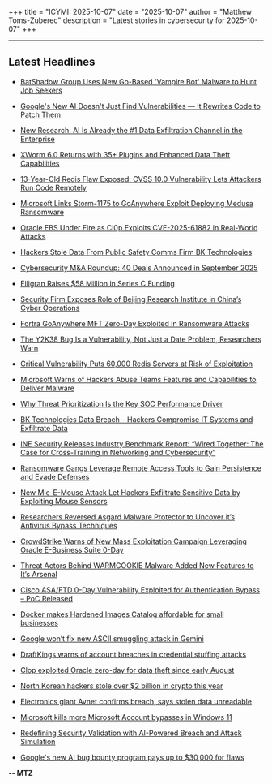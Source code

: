 +++
title = "ICYMI: 2025-10-07"
date = "2025-10-07"
author = "Matthew Toms-Zuberec"
description = "Latest stories in cybersecurity for 2025-10-07"
+++

---------------------------------------------------------------------------
## Latest Headlines
- [BatShadow Group Uses New Go-Based 'Vampire Bot' Malware to Hunt Job Seekers](https://thehackernews.com/2025/10/batshadow-group-uses-new-go-based.html)

- [Google's New AI Doesn't Just Find Vulnerabilities — It Rewrites Code to Patch Them](https://thehackernews.com/2025/10/googles-new-ai-doesnt-just-find.html)

- [New Research: AI Is Already the #1 Data Exfiltration Channel in the Enterprise](https://thehackernews.com/2025/10/new-research-ai-is-already-1-data.html)

- [XWorm 6.0 Returns with 35+ Plugins and Enhanced Data Theft Capabilities](https://thehackernews.com/2025/10/xworm-60-returns-with-35-plugins-and.html)

- [13-Year-Old Redis Flaw Exposed: CVSS 10.0 Vulnerability Lets Attackers Run Code Remotely](https://thehackernews.com/2025/10/13-year-redis-flaw-exposed-cvss-100.html)

- [Microsoft Links Storm-1175 to GoAnywhere Exploit Deploying Medusa Ransomware](https://thehackernews.com/2025/10/microsoft-links-storm-1175-to.html)

- [Oracle EBS Under Fire as Cl0p Exploits CVE-2025-61882 in Real-World Attacks](https://thehackernews.com/2025/10/oracle-ebs-under-fire-as-cl0p-exploits.html)

- [Hackers Stole Data From Public Safety Comms Firm BK Technologies](https://www.securityweek.com/hackers-stole-data-from-public-safety-comms-firm-bk-technologies/)

- [Cybersecurity M&A Roundup: 40 Deals Announced in September 2025](https://www.securityweek.com/cybersecurity-ma-roundup-40-deals-announced-in-september-2025/)

- [Filigran Raises $58 Million in Series C Funding](https://www.securityweek.com/filigran-raises-58-million-in-series-c-funding/)

- [Security Firm Exposes Role of Beijing Research Institute in China’s Cyber Operations](https://www.securityweek.com/security-firm-exposes-role-of-beijing-research-institute-in-chinas-cyber-operations/)

- [Fortra GoAnywhere MFT Zero-Day Exploited in Ransomware Attacks](https://www.securityweek.com/fortra-goanywhere-mft-zero-day-exploited-in-ransomware-attacks/)

- [The Y2K38 Bug Is a Vulnerability, Not Just a Date Problem, Researchers Warn](https://www.securityweek.com/the-y2k38-bug-is-a-vulnerability-not-just-a-date-problem-researchers-warn/)

- [Critical Vulnerability Puts 60,000 Redis Servers at Risk of Exploitation](https://www.securityweek.com/critical-vulnerability-puts-60000-redis-servers-at-risk-of-exploitation/)

- [Microsoft Warns of Hackers Abuse Teams Features and Capabilities to Deliver Malware](https://cybersecuritynews.com/hackers-abuse-teams-features/)

- [Why Threat Prioritization Is the Key SOC Performance Driver](https://cybersecuritynews.com/why-threat-prioritization-is-the-key-soc-performance-driver/)

- [BK Technologies Data Breach – Hackers Compromise IT Systems and Exfiltrate Data](https://cybersecuritynews.com/bk-technologies-data-breach/)

- [INE Security Releases Industry Benchmark Report: “Wired Together: The Case for Cross-Training in Networking and Cybersecurity”](https://cybersecuritynews.com/ine-security-report-cross-training-networking-cybersecurity/)

- [Ransomware Gangs Leverage Remote Access Tools to Gain Persistence and Evade Defenses](https://cybersecuritynews.com/ransomware-gangs-leverage-remote-access-tools/)

- [New Mic-E-Mouse Attack Let Hackers Exfiltrate Sensitive Data by Exploiting Mouse Sensors](https://cybersecuritynews.com/mic-e-mouse-attack/)

- [Researchers Reversed Asgard Malware Protector to Uncover it’s Antivirus Bypass Techniques](https://cybersecuritynews.com/researchers-reversed-asgard-malware-protector/)

- [CrowdStrike Warns of New Mass Exploitation Campaign Leveraging Oracle E-Business Suite 0-Day](https://cybersecuritynews.com/mass-exploitation-oracle-e-business/)

- [Threat Actors Behind WARMCOOKIE Malware Added New Features to It’s Arsenal](https://cybersecuritynews.com/threat-actors-behind-warmcookie-malware/)

- [Cisco ASA/FTD 0-Day Vulnerability Exploited for Authentication Bypass – PoC Released](https://cybersecuritynews.com/cisco-asa-and-ftd-software-0-day-vulnerability/)

- [Docker makes Hardened Images Catalog affordable for small businesses](https://www.bleepingcomputer.com/news/security/docker-makes-hardened-images-catalog-affordable-for-small-businesses/)

- [Google won’t fix new ASCII smuggling attack in Gemini](https://www.bleepingcomputer.com/news/security/google-wont-fix-new-ascii-smuggling-attack-in-gemini/)

- [DraftKings warns of account breaches in credential stuffing attacks](https://www.bleepingcomputer.com/news/security/draftkings-warns-of-account-breaches-in-credential-stuffing-attacks/)

- [Clop exploited Oracle zero-day for data theft since early August](https://www.bleepingcomputer.com/news/security/oracle-zero-day-exploited-in-clop-data-theft-attacks-since-early-august/)

- [North Korean hackers stole over $2 billion in crypto this year](https://www.bleepingcomputer.com/news/cryptocurrency/north-korean-hackers-stole-over-2-billion-in-crypto-this-year/)

- [Electronics giant Avnet confirms breach, says stolen data unreadable](https://www.bleepingcomputer.com/news/security/electronics-giant-avnet-confirms-breach-says-stolen-data-unreadable/)

- [Microsoft kills more Microsoft Account bypasses in Windows 11](https://www.bleepingcomputer.com/news/microsoft/microsoft-blocks-more-tricks-to-skip-microsoft-account-setup-in-windows-11/)

- [Redefining Security Validation with AI-Powered Breach and Attack Simulation](https://www.bleepingcomputer.com/news/security/redefining-security-validation-with-ai-powered-breach-and-attack-simulation/)

- [Google's new AI bug bounty program pays up to $30,000 for flaws](https://www.bleepingcomputer.com/news/google/googles-new-ai-bug-bounty-program-pays-up-to-30-000-for-flaws/)

**-- MTZ**